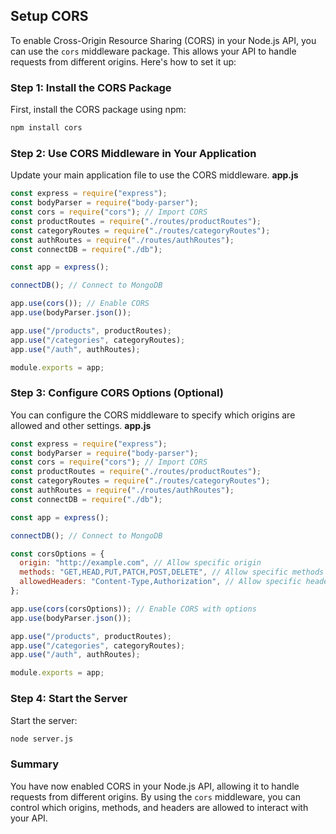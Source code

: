 ## Setup CORS

To enable Cross-Origin Resource Sharing (CORS) in your Node.js API, you can use the `cors` middleware package. This allows your API to handle requests from different origins. Here's how to set it up:

### Step 1: Install the CORS Package

First, install the CORS package using npm:

```bash
npm install cors
```

### Step 2: Use CORS Middleware in Your Application

Update your main application file to use the CORS middleware.
**app.js**

```javascript
const express = require("express");
const bodyParser = require("body-parser");
const cors = require("cors"); // Import CORS
const productRoutes = require("./routes/productRoutes");
const categoryRoutes = require("./routes/categoryRoutes");
const authRoutes = require("./routes/authRoutes");
const connectDB = require("./db");

const app = express();

connectDB(); // Connect to MongoDB

app.use(cors()); // Enable CORS
app.use(bodyParser.json());

app.use("/products", productRoutes);
app.use("/categories", categoryRoutes);
app.use("/auth", authRoutes);

module.exports = app;
```

### Step 3: Configure CORS Options (Optional)

You can configure the CORS middleware to specify which origins are allowed and other settings.
**app.js**

```javascript
const express = require("express");
const bodyParser = require("body-parser");
const cors = require("cors"); // Import CORS
const productRoutes = require("./routes/productRoutes");
const categoryRoutes = require("./routes/categoryRoutes");
const authRoutes = require("./routes/authRoutes");
const connectDB = require("./db");

const app = express();

connectDB(); // Connect to MongoDB

const corsOptions = {
  origin: "http://example.com", // Allow specific origin
  methods: "GET,HEAD,PUT,PATCH,POST,DELETE", // Allow specific methods
  allowedHeaders: "Content-Type,Authorization", // Allow specific headers
};

app.use(cors(corsOptions)); // Enable CORS with options
app.use(bodyParser.json());

app.use("/products", productRoutes);
app.use("/categories", categoryRoutes);
app.use("/auth", authRoutes);

module.exports = app;
```

### Step 4: Start the Server

Start the server:

```bash
node server.js
```

### Summary

You have now enabled CORS in your Node.js API, allowing it to handle requests from different origins. By using the `cors` middleware, you can control which origins, methods, and headers are allowed to interact with your API.
